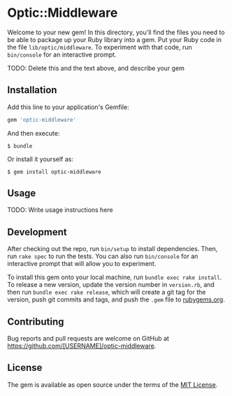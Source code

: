 # Optic::Middleware

Welcome to your new gem! In this directory, you'll find the files you need to be able to package up your Ruby library into a gem. Put your Ruby code in the file `lib/optic/middleware`. To experiment with that code, run `bin/console` for an interactive prompt.

TODO: Delete this and the text above, and describe your gem

## Installation

Add this line to your application's Gemfile:

```ruby
gem 'optic-middleware'
```

And then execute:

    $ bundle

Or install it yourself as:

    $ gem install optic-middleware

## Usage

TODO: Write usage instructions here

## Development

After checking out the repo, run `bin/setup` to install dependencies. Then, run `rake spec` to run the tests. You can also run `bin/console` for an interactive prompt that will allow you to experiment.

To install this gem onto your local machine, run `bundle exec rake install`. To release a new version, update the version number in `version.rb`, and then run `bundle exec rake release`, which will create a git tag for the version, push git commits and tags, and push the `.gem` file to [rubygems.org](https://rubygems.org).

## Contributing

Bug reports and pull requests are welcome on GitHub at https://github.com/[USERNAME]/optic-middleware.

## License

The gem is available as open source under the terms of the [MIT License](https://opensource.org/licenses/MIT).
